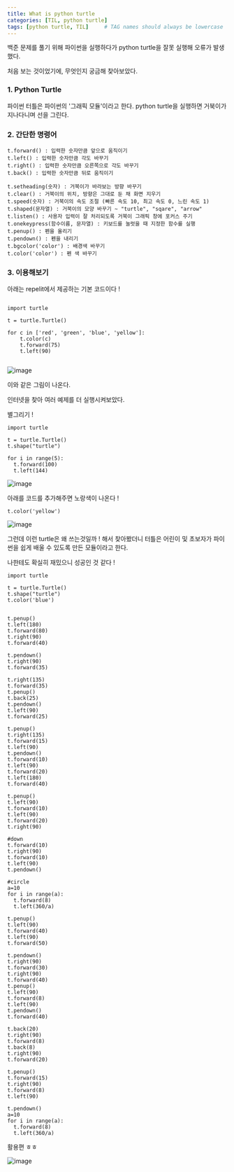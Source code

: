 ```yaml
---
title: What is python turtle
categories: [TIL, python turtle]
tags: [python turtle, TIL]     # TAG names should always be lowercase
---
```


백준 문제를 풀기 위해 파이썬을 실행하다가
python turtle을 잘못 실행해 오류가 발생했다.

처음 보는 것이었기에, 무엇인지 궁금해 찾아보았다.

### 1. Python Turtle
파이썬 터틀은 파이썬의 '그래픽 모듈'이라고 한다.
python turtle을 실행하면 거북이가 지나다니며 선을 그린다.

### 2. 간단한 명령어
```
t.forward() : 입력한 숫자만큼 앞으로 움직이기
t.left() : 입력한 숫자만큼 각도 바꾸기
t.right() : 입력한 숫자만큼 오른쪽으로 각도 바꾸기
t.back() : 입력한 숫자만큼 뒤로 움직이기
```

```
t.setheading(숫자) : 거북이가 바라보는 방향 바꾸기
t.clear() : 거북이의 위치, 방향은 그대로 둔 채 화면 지우기
t.speed(숫자) : 거북이의 속도 조절 (빠른 속도 10, 최고 속도 0, 느린 속도 1)
t.shaped(문자열) : 거북이의 모양 바꾸기 ~ "turtle", "sqare", "arrow"
t.listen() : 사용자 입력이 잘 처리되도록 거북이 그래픽 창에 포커스 주기
t.onekeypress(함수이름, 문자열) : 키보드를 눌럿을 때 지정한 함수를 실행
t.penup() : 펜을 올리기
t.pendown() : 펜을 내리기
t.bgcolor('color') : 배경색 바꾸기
t.color('color') : 펜 색 바꾸기

```


### 3. 이용해보기
아래는 repelit에서 제공하는 기본 코드이다 !
```

import turtle

t = turtle.Turtle()

for c in ['red', 'green', 'blue', 'yellow']:
    t.color(c)
    t.forward(75)
    t.left(90)
    
 ```
 ![image](https://user-images.githubusercontent.com/105411918/205287670-b362e938-25a1-4eda-b1e2-e5b5778aa677.png)

이와 같은 그림이 나온다.

인터넷을 찾아 여러 예제를 더 실행시켜보았다.

별그리기 !
```
import turtle

t = turtle.Turtle()
t.shape("turtle")

for i in range(5):
  t.forward(100)
  t.left(144)

```
![image](https://user-images.githubusercontent.com/105411918/205288131-cd8e08a7-1a5f-4d3e-b47b-8d0c5b40ff2b.png)

아래를 코드를 추가해주면 노랑색이 나온다 !
```
t.color('yellow')
```

![image](https://user-images.githubusercontent.com/105411918/205288792-0aac5ac8-4649-49ba-b3ad-7c8cb1d4daff.png)

그런데 이런 turtle은 왜 쓰는것일까 ! 해서 찾아봤더니
터틀은 어린이 및 초보자가 파이썬을 쉽게 배울 수 있도록 만든 모듈이라고 한다.

나한테도 확실히 재밌으니 성공인 것 같다 !

```
import turtle

t = turtle.Turtle()
t.shape("turtle")
t.color('blue')


t.penup()
t.left(180)
t.forward(80)
t.right(90)
t.forward(40)

t.pendown()
t.right(90)
t.forward(35)

t.right(135)
t.forward(35)
t.penup()
t.back(25)
t.pendown()
t.left(90)
t.forward(25)

t.penup()
t.right(135)
t.forward(15)
t.left(90)
t.pendown()
t.forward(10)
t.left(90)
t.forward(20)
t.left(180)
t.forward(40)

t.penup()
t.left(90)
t.forward(10)
t.left(90)
t.forward(20)
t.right(90)

#down
t.forward(10)
t.right(90)
t.forward(10)
t.left(90)
t.pendown()

#circle
a=10
for i in range(a):
  t.forward(8)
  t.left(360/a)

t.penup()
t.left(90)
t.forward(40)
t.left(90)
t.forward(50)

t.pendown()
t.right(90)
t.forward(30)
t.right(90)
t.forward(40)
t.penup()
t.left(90)
t.forward(8)
t.left(90)
t.pendown()
t.forward(40)

t.back(20)
t.right(90)
t.forward(8)
t.back(8)
t.right(90)
t.forward(20)

t.penup()
t.forward(15)
t.right(90)
t.forward(8)
t.left(90)

t.pendown()
a=10
for i in range(a):
  t.forward(8)
  t.left(360/a)
```

활용편 ㅎㅎ

![image](https://user-images.githubusercontent.com/105411918/205294945-b19d94d3-3343-4eb0-8f15-92fd9c5bcb0e.png)
